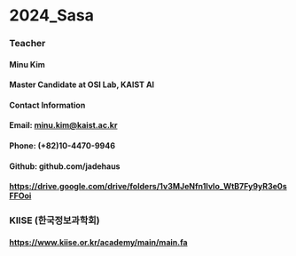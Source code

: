 # 2024_Sasa


### Teacher
#### Minu Kim
#### Master Candidate at OSI Lab, KAIST AI

#### Contact Information
#### Email: minu.kim@kaist.ac.kr
#### Phone: (+82)10-4470-9946
#### Github: github.com/jadehaus

#### https://drive.google.com/drive/folders/1v3MJeNfn1lvlo_WtB7Fy9yR3e0sFFOoi



### KIISE (한국정보과학회)
#### https://www.kiise.or.kr/academy/main/main.fa
